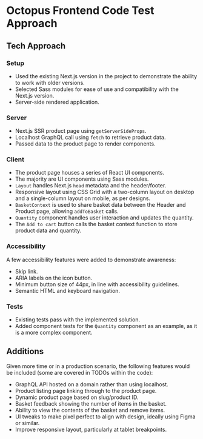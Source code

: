 # Octopus Frontend Code Test Approach

## Tech Approach

### Setup
- Used the existing Next.js version in the project to demonstrate the ability to work with older versions.
- Selected Sass modules for ease of use and compatibility with the Next.js version.
- Server-side rendered application.

### Server
- Next.js SSR product page using `getServerSideProps`.
- Localhost GraphQL call using `fetch` to retrieve product data.
- Passed data to the product page to render components.

### Client
- The product page houses a series of React UI components.
- The majority are UI components using Sass modules.
- `Layout` handles Next.js `head` metadata and the header/footer.
- Responsive layout using CSS Grid with a two-column layout on desktop and a single-column layout on mobile, as per designs.
- `BasketContext` is used to share basket data between the Header and Product page, allowing `addToBasket` calls.
- `Quantity` component handles user interaction and updates the quantity.
- The `Add to cart` button calls the basket context function to store product data and quantity.

### Accessibility
A few accessibility features were added to demonstrate awareness:
- Skip link.
- ARIA labels on the icon button.
- Minimum button size of 44px, in line with accessibility guidelines.
- Semantic HTML and keyboard navigation.

### Tests
- Existing tests pass with the implemented solution.
- Added component tests for the `Quantity` component as an example, as it is a more complex component.

## Additions
Given more time or in a production scenario, the following features would be included (some are covered in TODOs within the code):
- GraphQL API hosted on a domain rather than using localhost.
- Product listing page linking through to the product page.
- Dynamic product page based on slug/product ID.
- Basket feedback showing the number of items in the basket.
- Ability to view the contents of the basket and remove items.
- UI tweaks to make pixel perfect to align with design, ideally using Figma or similar.
- Improve responsive layout, particularly at tablet breakpoints.

